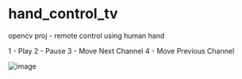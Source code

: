 # hand_control_tv
opencv proj - remote control using human hand

1 - Play
2 - Pause 
3 - Move Next Channel 
4 - Move Previous Channel

![image](example.gif)
